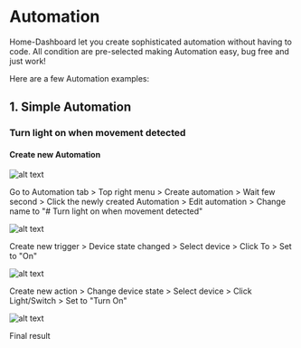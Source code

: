 # Automation

Home-Dashboard let you create sophisticated automation without having to code. All condition are pre-selected making Automation easy, bug free and just work!

Here are a few Automation examples:

## 1. Simple Automation

### Turn light on when movement detected

#### Create new Automation

![alt text](https://github.com/tuanha2000vn/Home-Assistant-Dashboard/blob/master/automation/a.1.1.png?raw=true)

Go to Automation tab > Top right menu > Create automation > Wait few second > Click the newly created Automation > Edit automation > Change name to "# Turn light on when movement detected"

![alt text](https://github.com/tuanha2000vn/Home-Assistant-Dashboard/blob/master/automation/a.1.2.png?raw=true)

Create new trigger > Device state changed > Select device > Click To > Set to "On"


![alt text](https://github.com/tuanha2000vn/Home-Assistant-Dashboard/blob/master/automation/a.1.3.png?raw=true)

Create new action > Change device state > Select device > Click Light/Switch > Set to "Turn On"

![alt text](https://github.com/tuanha2000vn/Home-Assistant-Dashboard/blob/master/automation/a.1.4.png?raw=true)

Final result